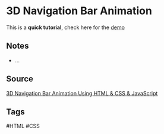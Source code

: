 # 3D Navigation Bar Animation
This is a **quick tutorial**, check here for the [demo](https://aldopolojr.github.io/3D-navigation-bar/)

## Notes
- …

## Source
[3D Navigation Bar Animation Using HTML & CSS & JavaScript](https://youtu.be/nOcVOJw3Gfw)

## Tags
#HTML #CSS